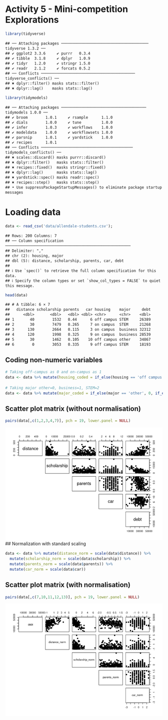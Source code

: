Activity 5 - Mini-competition Explorations
================

``` r
library(tidyverse)
```

    ## ── Attaching packages ─────────────────────────────────────── tidyverse 1.3.2 ──
    ## ✔ ggplot2 3.3.6     ✔ purrr   0.3.4
    ## ✔ tibble  3.1.8     ✔ dplyr   1.0.9
    ## ✔ tidyr   1.2.0     ✔ stringr 1.5.0
    ## ✔ readr   2.1.2     ✔ forcats 0.5.2
    ## ── Conflicts ────────────────────────────────────────── tidyverse_conflicts() ──
    ## ✖ dplyr::filter() masks stats::filter()
    ## ✖ dplyr::lag()    masks stats::lag()

``` r
library(tidymodels)
```

    ## ── Attaching packages ────────────────────────────────────── tidymodels 1.0.0 ──
    ## ✔ broom        1.0.1     ✔ rsample      1.1.0
    ## ✔ dials        1.0.0     ✔ tune         1.0.0
    ## ✔ infer        1.0.3     ✔ workflows    1.0.0
    ## ✔ modeldata    1.0.0     ✔ workflowsets 1.0.0
    ## ✔ parsnip      1.0.1     ✔ yardstick    1.0.0
    ## ✔ recipes      1.0.1     
    ## ── Conflicts ───────────────────────────────────────── tidymodels_conflicts() ──
    ## ✖ scales::discard() masks purrr::discard()
    ## ✖ dplyr::filter()   masks stats::filter()
    ## ✖ recipes::fixed()  masks stringr::fixed()
    ## ✖ dplyr::lag()      masks stats::lag()
    ## ✖ yardstick::spec() masks readr::spec()
    ## ✖ recipes::step()   masks stats::step()
    ## • Use suppressPackageStartupMessages() to eliminate package startup messages

# Loading data

``` r
data <- read_csv('data/allendale-students.csv');
```

    ## Rows: 200 Columns: 7
    ## ── Column specification ────────────────────────────────────────────────────────
    ## Delimiter: ","
    ## chr (2): housing, major
    ## dbl (5): distance, scholarship, parents, car, debt
    ## 
    ## ℹ Use `spec()` to retrieve the full column specification for this data.
    ## ℹ Specify the column types or set `show_col_types = FALSE` to quiet this message.

``` r
head(data)
```

    ## # A tibble: 6 × 7
    ##   distance scholarship parents   car housing    major     debt
    ##      <dbl>       <dbl>   <dbl> <dbl> <chr>      <chr>    <dbl>
    ## 1       40        1532   0.44      6 off campus STEM     26389
    ## 2       30        7479   0.265     7 on campus  STEM     21268
    ## 3      130        2664   0.115     3 on campus  business 32312
    ## 4      120        1998   0.325     9 on campus  business 28539
    ## 5       30        1462   0.105    10 off campus other    34867
    ## 6        0        3053   0.335     9 off campus STEM     18193

## Coding non-numeric variables

``` r
# Taking off-campus as 0 and on-campus as 1
data <- data %>% mutate(housing_coded = if_else(housing == 'off campus', 0, 1))

# Taking major other=0, business=1, STEM=2
data <- data %>% mutate(major_coded = if_else(major == 'other', 0, if_else(major == 'business', 1, 2)))
```

## Scatter plot matrix (without normalisation)

``` r
pairs(data[,c(1,2,3,4,7)], pch = 19, lower.panel = NULL)
```

![](mini-competition_files/figure-gfm/unnamed-chunk-4-1.png)<!-- -->
\#\# Normalization with standard scaling

``` r
data <- data %>% mutate(distance_norm = scale(data$distance)) %>%
  mutate(scholarship_norm = scale(data$scholarship)) %>%
  mutate(parents_norm = scale(data$parents)) %>%
  mutate(car_norm = scale(data$car))
```

## Scatter plot matrix (with normalisation)

``` r
pairs(data[,c(7,10,11,12,13)], pch = 19, lower.panel = NULL)
```

![](mini-competition_files/figure-gfm/unnamed-chunk-6-1.png)<!-- -->

